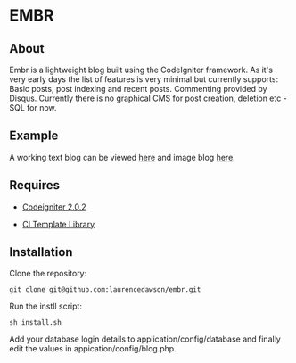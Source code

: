# EMBR

## About

Embr is a lightweight blog built using the CodeIgniter framework. As it's very early days the list of features is very minimal but currently supports: Basic posts, post indexing and recent posts. Commenting provided by Disqus. Currently there is no graphical CMS for post creation, deletion etc - SQL for now.

## Example

A working text blog can be viewed [here](http://blog.laurencedawson.com/) and image blog [here](http://images.laurencedawson.com/).

## Requires

* [Codeigniter 2.0.2](http://codeigniter.com/download_files/reactor/CodeIgniter_2.0.2.zip)

* [CI Template Library](http://williamsconcepts.com/ci/codeigniter/libraries/template/)

## Installation

Clone the repository:

	git clone git@github.com:laurencedawson/embr.git

Run the instll script:

	sh install.sh

Add your database login details to application/config/database and finally edit the values in appication/config/blog.php.